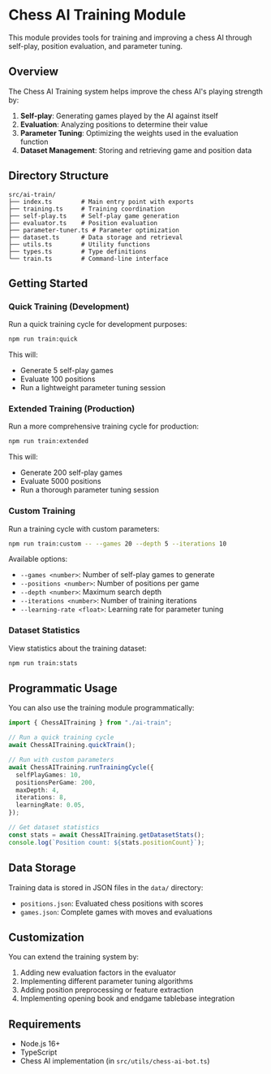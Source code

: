 # Chess AI Training Module

This module provides tools for training and improving a chess AI through self-play, position evaluation, and parameter tuning.

## Overview

The Chess AI Training system helps improve the chess AI's playing strength by:

1. **Self-play**: Generating games played by the AI against itself
2. **Evaluation**: Analyzing positions to determine their value
3. **Parameter Tuning**: Optimizing the weights used in the evaluation function
4. **Dataset Management**: Storing and retrieving game and position data

## Directory Structure

```
src/ai-train/
├── index.ts        # Main entry point with exports
├── training.ts     # Training coordination
├── self-play.ts    # Self-play game generation
├── evaluator.ts    # Position evaluation
├── parameter-tuner.ts # Parameter optimization
├── dataset.ts      # Data storage and retrieval
├── utils.ts        # Utility functions
├── types.ts        # Type definitions
└── train.ts        # Command-line interface
```

## Getting Started

### Quick Training (Development)

Run a quick training cycle for development purposes:

```bash
npm run train:quick
```

This will:

- Generate 5 self-play games
- Evaluate 100 positions
- Run a lightweight parameter tuning session

### Extended Training (Production)

Run a more comprehensive training cycle for production:

```bash
npm run train:extended
```

This will:

- Generate 200 self-play games
- Evaluate 5000 positions
- Run a thorough parameter tuning session

### Custom Training

Run a training cycle with custom parameters:

```bash
npm run train:custom -- --games 20 --depth 5 --iterations 10
```

Available options:

- `--games <number>`: Number of self-play games to generate
- `--positions <number>`: Number of positions per game
- `--depth <number>`: Maximum search depth
- `--iterations <number>`: Number of training iterations
- `--learning-rate <float>`: Learning rate for parameter tuning

### Dataset Statistics

View statistics about the training dataset:

```bash
npm run train:stats
```

## Programmatic Usage

You can also use the training module programmatically:

```typescript
import { ChessAITraining } from "./ai-train";

// Run a quick training cycle
await ChessAITraining.quickTrain();

// Run with custom parameters
await ChessAITraining.runTrainingCycle({
  selfPlayGames: 10,
  positionsPerGame: 200,
  maxDepth: 4,
  iterations: 8,
  learningRate: 0.05,
});

// Get dataset statistics
const stats = await ChessAITraining.getDatasetStats();
console.log(`Position count: ${stats.positionCount}`);
```

## Data Storage

Training data is stored in JSON files in the `data/` directory:

- `positions.json`: Evaluated chess positions with scores
- `games.json`: Complete games with moves and evaluations

## Customization

You can extend the training system by:

1. Adding new evaluation factors in the evaluator
2. Implementing different parameter tuning algorithms
3. Adding position preprocessing or feature extraction
4. Implementing opening book and endgame tablebase integration

## Requirements

- Node.js 16+
- TypeScript
- Chess AI implementation (in `src/utils/chess-ai-bot.ts`)
